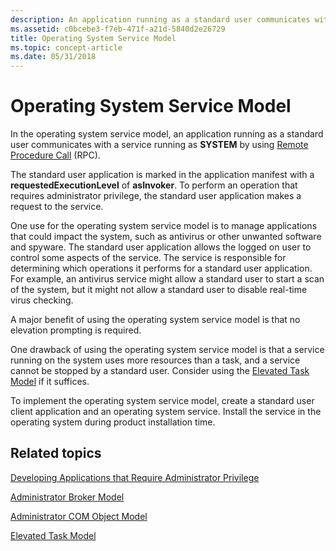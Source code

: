 ```yaml
---
description: An application running as a standard user communicates with a service running as SYSTEM by using Remote Procedure Call (RPC).
ms.assetid: c0bcebe3-f7eb-471f-a21d-5840d2e26729
title: Operating System Service Model
ms.topic: concept-article
ms.date: 05/31/2018
---
```


# Operating System Service Model

In the operating system service model, an application running as a standard user communicates with a service running as **SYSTEM** by using [Remote Procedure Call](/windows/desktop/Rpc/rpc-start-page) (RPC).

The standard user application is marked in the application manifest with a **requestedExecutionLevel** of **asInvoker**. To perform an operation that requires administrator privilege, the standard user application makes a request to the service.

One use for the operating system service model is to manage applications that could impact the system, such as antivirus or other unwanted software and spyware. The standard user application allows the logged on user to control some aspects of the service. The service is responsible for determining which operations it performs for a standard user application. For example, an antivirus service might allow a standard user to start a scan of the system, but it might not allow a standard user to disable real-time virus checking.

A major benefit of using the operating system service model is that no elevation prompting is required.

One drawback of using the operating system service model is that a service running on the system uses more resources than a task, and a service cannot be stopped by a standard user. Consider using the [Elevated Task Model](elevated-task-model.md) if it suffices.

To implement the operating system service model, create a standard user client application and an operating system service. Install the service in the operating system during product installation time.

## Related topics

<dl> <dt>

[Developing Applications that Require Administrator Privilege](developing-applications-that-require-administrator-privilege.md)
</dt> <dt>

[Administrator Broker Model](administrator-broker-model.md)
</dt> <dt>

[Administrator COM Object Model](administrator-com-object-model.md)
</dt> <dt>

[Elevated Task Model](elevated-task-model.md)
</dt> </dl>

 

 
